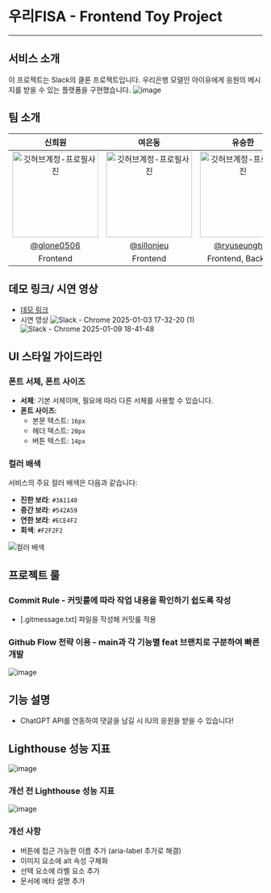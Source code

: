 # 우리FISA - Frontend Toy Project

---

## 서비스 소개

이 프로젝트는 Slack의 클론 프로젝트입니다. 우리은행 모델인 아이유에게 응원의 메시지를 받을 수 있는 플랫폼을 구현했습니다.
![image](https://github.com/user-attachments/assets/842b4b4b-f2a1-47c8-a6f8-db6640cf6113)

## 팀 소개

|                                                  신희원                                                   |                                                  여은동                                                  |                                                  유승한                                                   |
| :-------------------------------------------------------------------------------------------------------: | :------------------------------------------------------------------------------------------------------: | :-------------------------------------------------------------------------------------------------------: |
| <img src="https://avatars.githubusercontent.com/u/104755384?v=4" width="170" alt="깃허브계정-프로필사진"> | <img src="https://avatars.githubusercontent.com/u/59414536?v=4" width="170" alt="깃허브계정-프로필사진"> | <img src="https://avatars.githubusercontent.com/u/106146847?v=4" width="170" alt="깃허브계정-프로필사진"> |
|                                [@glone0506](https://github.com/glone0506)                                 |                                [@sillonjeu](https://github.com/sillonjeu)                                |                              [@ryuseunghan](https://github.com/ryuseunghan)                               |
|                                                 Frontend                                                  |                                                 Frontend                                                 |                                                 Frontend, Backend                                                  |

## 데모 링크/ 시연 영상

- [데모 링크](https://woorifisa-service-dev-4th.github.io/frontend-1st-slack/src/main-page.html)
- 시연 영상
  ![Slack - Chrome 2025-01-03 17-32-20 (1)](https://github.com/user-attachments/assets/702193e6-ebfa-4555-a04d-4a693ec30e71)
  ![Slack - Chrome 2025-01-09 18-41-48](https://github.com/user-attachments/assets/43d3df5c-2ea2-44bb-bf99-2884204ec7be)


## UI 스타일 가이드라인

### 폰트 서체, 폰트 사이즈

- **서체**: 기본 서체이며, 필요에 따라 다른 서체를 사용할 수 있습니다.
- **폰트 사이즈**:
  - 본문 텍스트: `16px`
  - 헤더 텍스트: `20px`
  - 버튼 텍스트: `14px`

### 컬러 배색

서비스의 주요 컬러 배색은 다음과 같습니다:

- **진한 보라**: `#3A1140`
- **중간 보라**: `#542A59`
- **연한 보라**: `#ECE4F2`
- **회색**: `#F2F2F2`

![컬러 배색](https://github.com/user-attachments/assets/6776a4bc-e041-4422-abce-6ff101ad8433)

## 프로젝트 룰

### Commit Rule - 커밋룰에 따라 작업 내용을 확인하기 쉽도록 작성

- [.gitmessage.txt] 파일을 작성해 커밋룰 적용

### Github Flow 전략 이용 - main과 각 기능별 feat 브랜치로 구분하여 빠른 개발

![image](https://github.com/user-attachments/assets/0f69f9a1-6e1d-4dda-95b6-4bd315c2c561)

## 기능 설명

- ChatGPT API를 연동하여 댓글을 남길 시 IU의 응원을 받을 수 있습니다!

## Lighthouse 성능 지표

![image](https://github.com/user-attachments/assets/917108ac-f051-4fdc-a56c-f200fcdb59e9)

### 개선 전 Lighthouse 성능 지표

![image](https://github.com/user-attachments/assets/94053249-a86a-4c09-874f-95f0be368a01)

### 개선 사항

- 버튼에 접근 가능한 이름 추가 (aria-label 추가로 해결)
- 이미지 요소에 alt 속성 구체화
- 선택 요소에 라벨 요소 추가
- 문서에 메타 설명 추가

